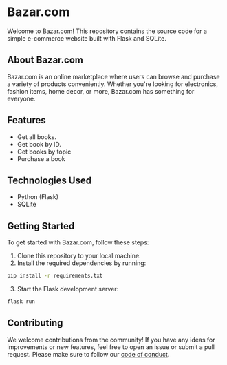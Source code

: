 # Bazar.com

Welcome to Bazar.com! This repository contains the source code for a simple e-commerce website built with Flask and SQLite.

## About Bazar.com

Bazar.com is an online marketplace where users can browse and purchase a variety of products conveniently. Whether you're looking for electronics, fashion items, home decor, or more, Bazar.com has something for everyone.

## Features

- Get all books.
- Get book by ID.
- Get books by topic
- Purchase a book

## Technologies Used

- Python (Flask)
- SQLite

## Getting Started

To get started with Bazar.com, follow these steps:

1. Clone this repository to your local machine.
2. Install the required dependencies by running:

```bash
pip install -r requirements.txt
```

3. Start the Flask development server:
```bash
flask run
```

## Contributing

We welcome contributions from the community! If you have any ideas for improvements or new features, feel free to open an issue or submit a pull request. Please make sure to follow our [code of conduct](CODE_OF_CONDUCT.md).
